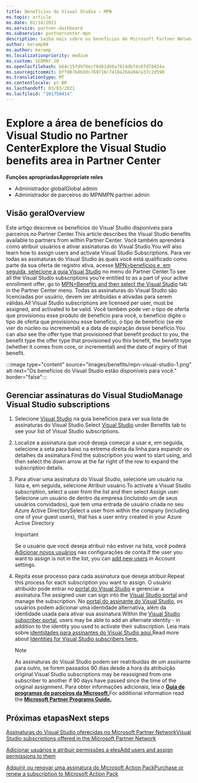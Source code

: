 ```yaml
---
title: Benefícios do Visual Studio – MPN
ms.topic: article
ms.date: 02/14/2021
ms.service: partner-dashboard
ms.subservice: partnercenter-mpn
description: Saiba mais sobre os benefícios de Microsoft Partner Network (MPN) para as assinaturas do Visual Studio
author: keramp88
ms.author: keramp
ms.localizationpriority: medium
ms.custom: SEOMAY.20
ms.openlocfilehash: b64c15fd978ecf8d81d66a7814db74c6fd78824a
ms.sourcegitcommit: bff907bdbddc769716c7418a2b4a94ca37c2d590
ms.translationtype: MT
ms.contentlocale: pt-BR
ms.lasthandoff: 03/03/2021
ms.locfileid: "101758414"
---
```

# <a name="explore-the-visual-studio-benefits-area-in-partner-center"></a><span data-ttu-id="938d1-103">Explore a área de benefícios do Visual Studio no Partner Center</span><span class="sxs-lookup"><span data-stu-id="938d1-103">Explore the Visual Studio benefits area in Partner Center</span></span>

<span data-ttu-id="938d1-104">**Funções apropriadas**</span><span class="sxs-lookup"><span data-stu-id="938d1-104">**Appropriate roles**</span></span>

- <span data-ttu-id="938d1-105">Administrador global</span><span class="sxs-lookup"><span data-stu-id="938d1-105">Global admin</span></span>
- <span data-ttu-id="938d1-106">Administrador de parceiros do MPN</span><span class="sxs-lookup"><span data-stu-id="938d1-106">MPN partner admin</span></span>

## <a name="overview"></a><span data-ttu-id="938d1-107">Visão geral</span><span class="sxs-lookup"><span data-stu-id="938d1-107">Overview</span></span>

<span data-ttu-id="938d1-108">Este artigo descreve os benefícios do Visual Studio disponíveis para parceiros no Partner Center.</span><span class="sxs-lookup"><span data-stu-id="938d1-108">This article describes the Visual Studio benefits available to partners from within Partner Center.</span></span> <span data-ttu-id="938d1-109">Você também aprenderá como atribuir usuários e ativar assinaturas do Visual Studio.</span><span class="sxs-lookup"><span data-stu-id="938d1-109">You will also learn how to assign users and activate Visual Studio Subscriptions.</span></span> <span data-ttu-id="938d1-110">Para ver todas as assinaturas do Visual Studio às quais você está qualificado como parte da sua oferta de registro ativa, acesse  [MPN>benefícios e, em seguida, selecione a guia Visual Studio](https://partner.microsoft.com/dashboard/mpn/membership/benefits/visualstudio) no menu do Partner Center.</span><span class="sxs-lookup"><span data-stu-id="938d1-110">To see all the Visual Studio subscriptions you’re entitled to as a part of your active enrollment offer, go to  [MPN>Benefits and then select the Visual Studio](https://partner.microsoft.com/dashboard/mpn/membership/benefits/visualstudio) tab in the Partner Center menu.</span></span> <span data-ttu-id="938d1-111">Todas as assinaturas do Visual Studio são licenciadas por usuário, devem ser atribuídas e ativadas para serem válidas.</span><span class="sxs-lookup"><span data-stu-id="938d1-111">All Visual Studio subscriptions are licensed per user, must be assigned, and activated to be valid.</span></span> <span data-ttu-id="938d1-112">Você também pode ver o tipo de oferta que provisionou esse produto de benefício para você, o benefício digite o tipo de oferta que provisionou esse benefício, o tipo de benefício (se ele vier do núcleo ou incremental) e a data de expiração desse benefício.</span><span class="sxs-lookup"><span data-stu-id="938d1-112">You can also see the offer type that provisioned that benefit product to you, the benefit type the offer type that provisioned you this benefit, the benefit type (whether it comes from core, or incremental) and the date of expiry of that benefit.</span></span>

:::image type="content" source="images/benefits/mpn-visual-studio-1.png" alt-text="Os benefícios do Visual Studio estão disponíveis para você." border="false":::

## <a name="manage-visual-studio-subscriptions"></a><span data-ttu-id="938d1-114">Gerenciar assinaturas do Visual Studio</span><span class="sxs-lookup"><span data-stu-id="938d1-114">Manage Visual Studio subscriptions</span></span>

1. <span data-ttu-id="938d1-115">Selecione [Visual Studio](https://partner.microsoft.com/dashboard/mpn/membership/benefits/visualstudio) na guia benefícios para ver sua lista de assinaturas do Visual Studio.</span><span class="sxs-lookup"><span data-stu-id="938d1-115">Select [Visual Studio](https://partner.microsoft.com/dashboard/mpn/membership/benefits/visualstudio) under Benefits tab to see your list of Visual Studio subscriptions.</span></span>

2. <span data-ttu-id="938d1-116">Localize a assinatura que você deseja começar a usar e, em seguida, selecione a seta para baixo na extrema direita da linha para expandir os detalhes da assinatura.</span><span class="sxs-lookup"><span data-stu-id="938d1-116">Find the subscription you want to start using, and then select the down arrow at the far right of the row to expand the subscription details.</span></span>

3. <span data-ttu-id="938d1-117">Para ativar uma assinatura do Visual Studio, selecione um usuário na lista e, em seguida, selecione Atribuir usuário.</span><span class="sxs-lookup"><span data-stu-id="938d1-117">To activate a Visual Studio subscription, select a user from the list and then select Assign user.</span></span> <span data-ttu-id="938d1-118">Selecione um usuário de dentro da empresa (incluindo um de seus usuários convidados), que tem uma entrada de usuário criada no seu Azure Active Directory</span><span class="sxs-lookup"><span data-stu-id="938d1-118">Select a user from within the company (including one of your guest users), that has a user entry created in your Azure Active Directory</span></span>

   > [!IMPORTANT]
   > <span data-ttu-id="938d1-119">Se o usuário que você deseja atribuir não estiver na lista, você poderá [Adicionar novos usuários](create-user-accounts-and-set-permissions.md) nas configurações de conta.</span><span class="sxs-lookup"><span data-stu-id="938d1-119">If the user you want to assign is not in the list, you can [add new users](create-user-accounts-and-set-permissions.md) in Account settings.</span></span>

4. <span data-ttu-id="938d1-120">Repita esse processo para cada assinatura que deseja atribuir.</span><span class="sxs-lookup"><span data-stu-id="938d1-120">Repeat this process for each subscription you want to assign.</span></span> <span data-ttu-id="938d1-121">O usuário atribuído pode entrar no [portal do Visual Studio](https://my.visualstudio.com/) e gerenciar a assinatura.</span><span class="sxs-lookup"><span data-stu-id="938d1-121">The assigned user can sign into the [Visual Studio portal](https://my.visualstudio.com/) and manage the subscription.</span></span> <span data-ttu-id="938d1-122">No [portal do assinante do Visual Studio](https://my.visualstudio.com/?wt.mc_id=o%7Emsft%7Edocs), os usuários podem adicionar uma identidade alternativa, além da identidade usada para ativar sua assinatura.</span><span class="sxs-lookup"><span data-stu-id="938d1-122">Within the [Visual Studio subscriber portal](https://my.visualstudio.com/?wt.mc_id=o%7Emsft%7Edocs), users may be able to add an alternate identity - in addition to the identity you used to activate their subscription.</span></span> <span data-ttu-id="938d1-123">Leia mais sobre [identidades para assinantes do Visual Studio aqui.](/visualstudio/subscriptions/vs-alternate-identity)</span><span class="sxs-lookup"><span data-stu-id="938d1-123">Read more about [Identities for Visual Studio subscribers here.](/visualstudio/subscriptions/vs-alternate-identity)</span></span>

   > [!Note]
   > <span data-ttu-id="938d1-124">As assinaturas do Visual Studio podem ser reatribuídas de um assinante para outro, se forem passados 90 dias desde a hora da atribuição original.</span><span class="sxs-lookup"><span data-stu-id="938d1-124">Visual Studio subscriptions may be reassigned from one subscriber to another if 90 days have passed since the time of the original assignment.</span></span> <span data-ttu-id="938d1-125">Para obter informações adicionais, leia o **[Guia de programas de parceiros da Microsoft.](https://aka.ms/partner-benefits-use-guide)**</span><span class="sxs-lookup"><span data-stu-id="938d1-125">For additional information read the **[Microsoft Partner Programs Guide.](https://aka.ms/partner-benefits-use-guide)**</span></span>

## <a name="next-steps"></a><span data-ttu-id="938d1-126">Próximas etapas</span><span class="sxs-lookup"><span data-stu-id="938d1-126">Next steps</span></span>

[<span data-ttu-id="938d1-127">Assinaturas do Visual Studio oferecidas no Microsoft Partner Network</span><span class="sxs-lookup"><span data-stu-id="938d1-127">Visual Studio subscriptions offered in the Microsoft Partner Network</span></span>](/visualstudio/subscriptions/program-mpn)

[<span data-ttu-id="938d1-128">Adicionar usuários e atribuir permissões a eles</span><span class="sxs-lookup"><span data-stu-id="938d1-128">Add users and assign permissions to them</span></span>](create-user-accounts-and-set-permissions.md)

[<span data-ttu-id="938d1-129">Adquirir ou renovar uma assinatura do Microsoft Action Pack</span><span class="sxs-lookup"><span data-stu-id="938d1-129">Purchase or renew a subscription to Microsoft Action Pack</span></span>](mpn-get-action-pack.md)
